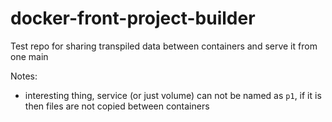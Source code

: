 # docker-front-project-builder
Test repo for sharing transpiled data between containers and serve it from one main

Notes:
* interesting thing, service (or just volume) can not be named as `p1`, if it is then files are not copied between containers
